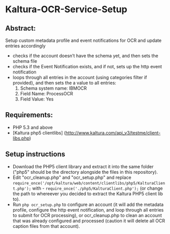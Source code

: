 # Kaltura-OCR-Service-Setup

## Abstract:
Setup custom metadata profile and event notifications for OCR and update entries accordingly

- checks if the account doesn’t have the schema yet, and then sets the schema file
- checks if the Event Notification exists, and if not, sets up the http event notification
- loops through all entries in the account (using categories filter if provided), and then sets the a value to all entries:
     1. Schema system name: IBMOCR
     2. Field Name: ProcessOCR
     3. Field Value: Yes

## Requirements:
- PHP 5.3 and above
- [Kaltura php5 clientlibs] (http://www.kaltura.com/api_v3/testme/client-libs.php)

## Setup instructions
- Download the PHP5 client library and extract it into the same folder ("php5" should be the directory alongside the files in this repository). 
- Edit "ocr_cleanup.php" and "ocr_setup.php" and replace `require_once('/opt/kaltura/web/content/clientlibs/php5/KalturaClient.php');` with -  `require_once('./php5/KalturaClient.php');` (or change the path to whereever you decided to extract the Kaltura PHP5 client lib to).
- Run ```php ocr_setup.php``` to configure an account (it will add the metadata profile, configure the http event notification, and loop through all entries to submit for OCR processing), or ocr_cleanup.php to clean an account that was already configured and processed (caution it will delete all OCR caption files from that account).
